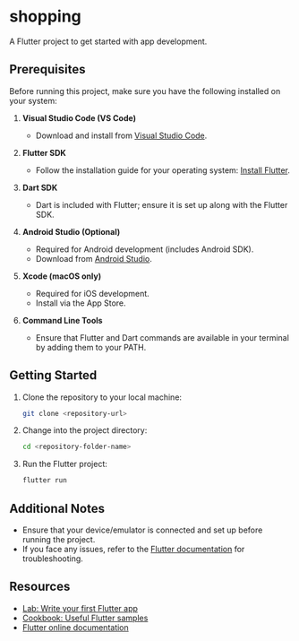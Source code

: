# shopping


A Flutter project to get started with app development.

## Prerequisites

Before running this project, make sure you have the following installed on your system:

1. **Visual Studio Code (VS Code)**
   - Download and install from [Visual Studio Code](https://code.visualstudio.com/).

2. **Flutter SDK**
   - Follow the installation guide for your operating system: [Install Flutter](https://docs.flutter.dev/get-started/install).

3. **Dart SDK**
   - Dart is included with Flutter; ensure it is set up along with the Flutter SDK.

4. **Android Studio (Optional)**
   - Required for Android development (includes Android SDK).
   - Download from [Android Studio](https://developer.android.com/studio).

5. **Xcode (macOS only)**
   - Required for iOS development.
   - Install via the App Store.

6. **Command Line Tools**
   - Ensure that Flutter and Dart commands are available in your terminal by adding them to your PATH.

## Getting Started

1. Clone the repository to your local machine:
   ```bash
   git clone <repository-url>
   ```

2. Change into the project directory:
   ```bash
   cd <repository-folder-name>
   ```

3. Run the Flutter project:
   ```bash
   flutter run
   ```

## Additional Notes

- Ensure that your device/emulator is connected and set up before running the project.
- If you face any issues, refer to the [Flutter documentation](https://docs.flutter.dev/) for troubleshooting.

## Resources

- [Lab: Write your first Flutter app](https://docs.flutter.dev/get-started/codelab)
- [Cookbook: Useful Flutter samples](https://docs.flutter.dev/cookbook)
- [Flutter online documentation](https://docs.flutter.dev/)
